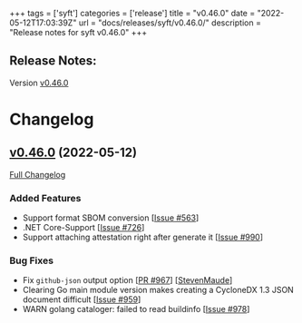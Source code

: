 +++
tags = ['syft']
categories = ['release']
title = "v0.46.0"
date = "2022-05-12T17:03:39Z"
url = "docs/releases/syft/v0.46.0/"
description = "Release notes for syft v0.46.0"
+++

## Release Notes:
Version [v0.46.0](https://github.com/anchore/syft/releases/tag/v0.46.0)

# Changelog

## [v0.46.0](https://github.com/anchore/syft/tree/v0.46.0) (2022-05-12)

[Full Changelog](https://github.com/anchore/syft/compare/v0.45.1...v0.46.0)

### Added Features

- Support format SBOM conversion [[Issue #563](https://github.com/anchore/syft/issues/563)]
- .NET Core-Support [[Issue #726](https://github.com/anchore/syft/issues/726)]
- Support attaching attestation right after generate it [[Issue #990](https://github.com/anchore/syft/issues/990)]

### Bug Fixes

- Fix `github-json` output option [[PR #967](https://github.com/anchore/syft/pull/967)] [[StevenMaude](https://github.com/StevenMaude)]
- Clearing Go main module version makes creating a CycloneDX 1.3 JSON document difficult [[Issue #959](https://github.com/anchore/syft/issues/959)]
- WARN golang cataloger: failed to read buildinfo [[Issue #978](https://github.com/anchore/syft/issues/978)]
